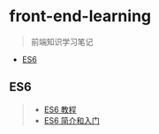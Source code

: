 # front-end-learning

> 前端知识学习笔记

- [ES6](#ES6)


## ES6
>  - [ES6 教程](https://wangdoc.com/es6/) 
>  - [ES6 简介和入门](http://caibaojian.com/es6/) 



